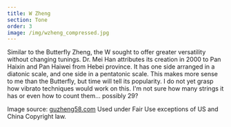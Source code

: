 ```yaml
---
title: W Zheng
section: Tone
order: 3
image: /img/wzheng_compressed.jpg
---
```

Similar to the Butterfly Zheng, the W sought to offer greater versatility without changing tunings. Dr. Mei Han attributes its creation in 2000 to Pan Haixin and Pan Haiwei from Hebei province. It has one side arranged in a diatonic scale, and one side in a pentatonic scale. This makes more sense to me than the Butterfly, but time will tell its popularity. I do not yet grasp how vibrato techniques would work on this. I'm not sure how many strings it has or even how to count them... possibly 29?

Image source: [guzheng58.com](http://www.guzheng58.com/Products/hmsdkjlxzg.html) Used under Fair Use exceptions of US and China Copyright law.
